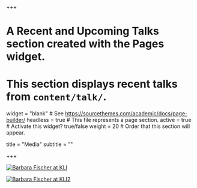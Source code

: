+++
# A Recent and Upcoming Talks section created with the Pages widget.
# This section displays recent talks from `content/talk/`.

widget = "blank"  # See https://sourcethemes.com/academic/docs/page-builder/
headless = true  # This file represents a page section.
active = true  # Activate this widget? true/false
weight = 20  # Order that this section will appear.

title = "Media"
subtitle = ""

+++

[![Barbara Fischer at KLI](https://img.youtube.com/vi/vPOL2d0OpIY/0.jpg)](https://www.youtube.com/watch?v=vPOL2d0OpIY)

[![Barbara Fischer at KLI2](https://img.youtube.com/vi/Ls2xSox5umE/0.jpg)](https://www.youtube.com/watch?v=Ls2xSox5umE)


